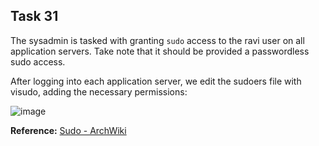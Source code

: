 ## Task 31

The sysadmin is tasked with granting `sudo` access to the ravi user on all application servers. Take note that it should be provided a passwordless sudo access.

After logging into each application server, we edit the sudoers file with visudo, adding the necessary permissions:

![image](https://github.com/kmilach/kodekloud-engineer/assets/53876300/49cdecff-0596-489e-b02c-b5d12bbf5268)

**Reference:** [Sudo - ArchWiki](https://wiki.archlinux.org/title/Sudo)

